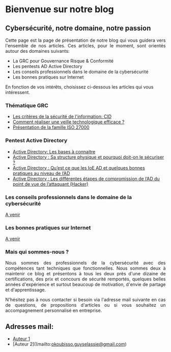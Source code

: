 # **Bienvenue sur notre blog** 

## **Cybersécurité, notre domaine, notre passion**

<p align="justify">
Cette page est la page de présentation de notre blog qui vous guidera vers l'ensemble de nos articles. Ces articles, pour le moment, sont orientés autour des domaines suivants:
</p>

- La GRC pour Gouvernance Risque & Conformité
- Les pentests AD Active Directory
- Les conseils professionnels dans le domaine de la cybersécurité
- Les bonnes pratiques sur Internet

En fonction de vos intérêts, choisissez ci-dessous les articles qui vous intéressent.


### Thématique GRC

- [Les critères de la sécurité de l'information: CID](https://cyberlinks7.github.io/cyber-links/1st_article)
- [Comment réaliser une veille technologique efficace ?](https://cyberlinks7.github.io/cyber-links/2nd_article)
- [Présentation de la famille ISO 27000](https://cyberlinks7.github.io/cyber-links/3rd_article)

### Pentest Active Directory

- [Active Directory: Les bases à connaitre](https://cyberlinks7.github.io/cyber-links/1st_articleAD)
- [Active Directory : Sa structure physique et pourquoi doit-on le sécuriser ?](https://cyberlinks7.github.io/cyber-links/2nd_articleAD)
- [Active Directory : Qu’est ce que les IoE AD et quelques bonnes pratiques au niveau de l’AD](https://cyberlinks7.github.io/cyber-links/3rd_articleAD)
- [Active Directory : Les différentes étapes de compromission de l’AD du point de vue de l’attaquant (Hacker)](https://cyberlinks7.github.io/cyber-links/4th_articleAD)

### Les conseils professionnels dans le domaine de la cybersécurité

[A venir]()

### Les bonnes pratiques sur Internet

[A venir]()

### Mais qui sommes-nous ?

<p align="justify">
Nous sommes des professionnels de la cybersécurité avec des compétences tant techniques que fonctionnelles. Nous sommes deux à maintenir ce blog et présentons à tous les deux près d'une dizaine de certifications, des prix et concours de sécurité remportés, quelques belles années d'expérience et surtout beaucoup de motivation, d'envie de partage et d'apprentissage.
</p>

<p align="justify">
N'hésitez pas à nous contacter si besoin via l'adresse mail suivante en cas de questions, de propositions d'articles ou si vous souhaitez un accompagnement personnalisé en entreprise.
</p>

## Adresses mail: 

- [Auteur 1](mailto:fahdibn23@gmail.com)
- [Auteur 2]((mailto:okoubisso.guyselassie@gmail.com)


